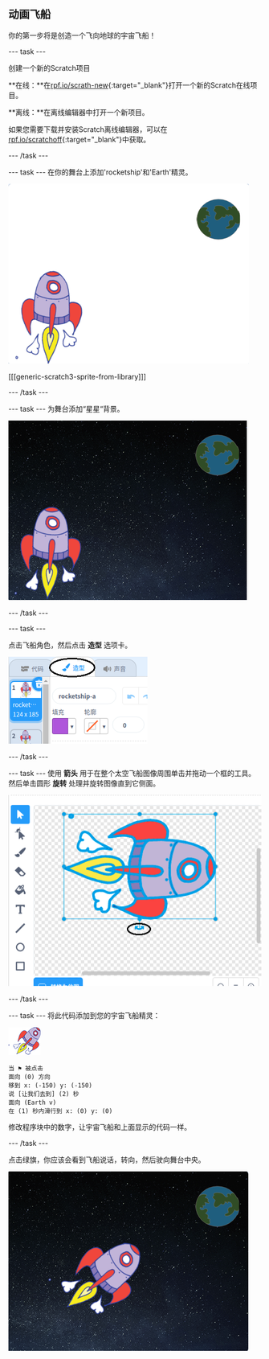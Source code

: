 ## 动画飞船

你的第一步将是创造一个飞向地球的宇宙飞船！

--- task ---

创建一个新的Scratch项目

**在线：**在[rpf.io/scrath-new](http://rpf.io/scratchon){:target="_blank"}打开一个新的Scratch在线项目。

**离线：**在离线编辑器中打开一个新项目。

如果您需要下载并安装Scratch离线编辑器，可以在[rpf.io/scratchoff](http://rpf.io/scratchoff){:target="_blank"}中获取。

--- /task ---

--- task --- 在你的舞台上添加'rocketship'和'Earth'精灵。

![飞船和地球角色](images/space-sprites.png)

[[[generic-scratch3-sprite-from-library]]]

--- /task ---

--- task ---
为舞台添加“星星“背景。

![太空背景](images/space-backdrop.png)

--- /task ---

--- task ---

点击飞船角色，然后点击 **造型** 选项卡。

![角色造型](images/space-costume.png)

--- /task ---

--- task --- 使用 **箭头** 用于在整个太空飞船图像周围单击并拖动一个框的工具。 然后单击圆形 **旋转** 处理并旋转图像直到它侧面。

![旋转造型](images/space-rotate.png)

--- /task ---

--- task --- 将此代码添加到您的宇宙飞船精灵：

![宇宙飞船精灵](images/sprite-spaceship.png)

```blocks3
当 ⚑ 被点击
面向 (0) 方向
移到 x: (-150) y: (-150)
说 [让我们去到] (2) 秒
面向 (Earth v)
在 (1) 秒内滑行到 x: (0) y: (0)
```

修改程序块中的数字，让宇宙飞船和上面显示的代码一样。

--- /task ---

点击绿旗，你应该会看到飞船说话，转向，然后驶向舞台中央。

![测试飞船动画](images/space-animate-stage.png)